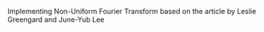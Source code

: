  
Implementing Non-Uniform Fourier Transform based on the article by Leslie Greengard and June-Yub Lee
